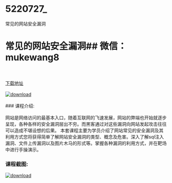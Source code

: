# 5220727_
常见的网站安全漏洞
# 常见的网站安全漏洞## 微信：mukewang8
<br/></br>[下载地址](http://www.36tz.cn/article/5220727 "下载地址")
<br/></br>[![download](http://36tz.cn/muke_img/2021_08_1-29-300x172.png "下载地址")](http://www.36tz.cn/article/5220727 "下载地址")
<br/></br>### 课程介绍:<br/></br>网站是网络访问的最基本入口，随着互联网的飞速发展，网站的弊端也开始就逐步呈现，各种各样的安全漏洞层出不穷。而黑客通过对这些漏洞向网站发起攻击往往可以造成不堪设想的后果。
本套课程主要为学员介绍了网站常见的安全漏洞及其利用方式您将获得简单了解网站安全漏洞的类型、概念及危害。深入了解sql注入漏洞、文件上传漏洞以及图片木马的形式等。掌握各种漏洞的利用方式，并在靶场中进行手操演示。

### 课程截图:
[![download](http://36tz.cn/muke_img/2021_08_2-27.png "下载地址")](http://www.36tz.cn/article/5220727 "下载地址")
